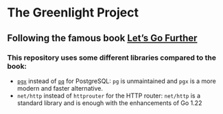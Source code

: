 # The Greenlight Project

Following the famous book [Let’s Go Further](https://lets-go-further.alexedwards.net/)
---
### This repository uses some different libraries compared to the book:
- [`pgx`](https://github.com/jackc/pgx) instead of [`pq`](https://github.com/lib/pq) for PostgreSQL: `pg` is unmaintained and `pgx` is a more modern and faster alternative.
- `net/http` instead of `httprouter` for the HTTP router: `net/http` is a standard library and is enough with the enhancements of Go 1.22
